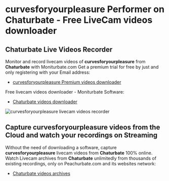 # curvesforyourpleasure Performer on Chaturbate - Free LiveCam videos downloader

## Chaturbate Live Videos Recorder

Monitor and record livecam videos of **curvesforyourpleasure** from **Chaturbate** with Moniturbate.com
Get a premium trial for free by just and only registering with your Email address:
* [curvesforyourpleasure Premium videos downloader](https://moniturbate.com/request-demo-licence-key.html)

Free livecam videos downloader - Moniturbate Software:
* [Chaturbate videos downloader](https://moniturbate.com/moniturbate-download-software.html)

![curvesforyourpleasure livecam videos recorder](https://peachurnet.com/templates/moniturbate-software.png)


## Capture curvesforyourpleasure videos from the Cloud and watch your recordings on Streaming

Without the need of downloading a software, capture **curvesforyourpleasure** livecam videos from **Chaturbate** 100% online.
Watch Livecam archives from **Chaturbate** unlimitedly from thousands of existing recordings, only on Peachurbate.com and its websites network:
* [Chaturbate videos archives](https://peachurnet.com/)